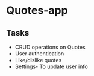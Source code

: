 # Quotes-app

## Tasks
- CRUD operations on Quotes
- User authentication
- Like/dislike quotes
- Settings- To update user info
  


